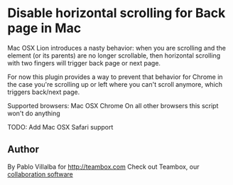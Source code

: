 
Disable horizontal scrolling for Back page in Mac
=================================================

Mac OSX Lion introduces a nasty behavior: when you are scrolling and
the element (or its parents) are no longer scrollable, then horizontal
scrolling with two fingers will trigger back page or next page.

For now this plugin provides a way to prevent that behavior for Chrome
in the case you're scrolling up or left where you can't scroll anymore,
which triggers back/next page.

Supported browsers: Mac OSX Chrome
On all other browsers this script won't do anything

TODO: Add Mac OSX Safari support

Author
------

By Pablo Villalba for http://teambox.com
Check out Teambox, our [collaboration software](http://teambox.com)
